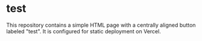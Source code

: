 # test

This repository contains a simple HTML page with a centrally aligned button labeled "test". It is configured for static deployment on Vercel.
